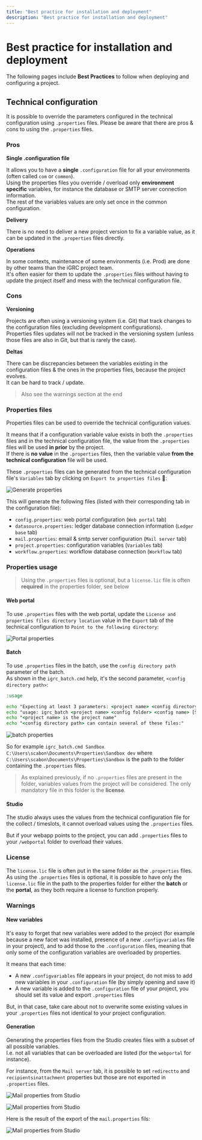 ```yaml
---
title: "Best practice for installation and deployment"
description: "Best practice for installation and deployment"
---
```


# Best practice for installation and deployment

The following pages include **Best Practices** to follow when deploying and configuring a project.  

## Technical configuration

It is possible to override the parameters configured in the technical configuration using `.properties` files. Please be aware that there are pros & cons to using the `.properties` files.  

### Pros

__Single .configuration file__

It allows you to have a **single** `.configuration` file for all your environments (often called `com` or `common`).  
Using the properties files you override / overload only **environment specific** variables, for instance the database or SMTP server connection information.  
The rest of the variables values are only set once in the common configuration.  

__Delivery__

There is no need to deliver a new project version to fix a variable value, as it can be updated in the `.properties` files directly.  

__Operations__

In some contexts, maintenance of some environments (i.e. Prod) are done by other teams than the iGRC project team.  
It's often easier for them to update the `.properties` files without having to update the project itself and mess with the technical configuration file.  

### Cons

__Versioning__

Projects are often using a versioning system (i.e. Git) that track changes to the configuration files (excluding development configurations).  
Properties files updates will not be tracked in the versioning system (unless those files are also in Git, but that is rarely the case).  

__Deltas__

There can be discrepancies between the variables existing in the configuration files & the ones in the properties files, because the project evolves.  
It can be hard to track / update.  

> Also see the warnings section at the end

### Properties files

Properties files can be used to override the technical configuration values.  

It means that if a configuration variable value exists in both the `.properties` files and in the technical configuration file, the value from the `.properties` files will be used **in prior** by the project.  
If there is **no value** in the `.properties` files, then the variable value **from the technical configuration** file will be used.  

These `.properties` files can be generated from the technical configuration file's `Variables` tab by clicking on `Export to properties files` 💾:  

![Generate properties](./images/generate_properties.png)  

This will generate the following files (listed with their corresponding tab in the configuration file):  

- `config.properties`: web portal configuration (`Web portal` tab)  
- `datasource.properties`: ledger database connection information (`Ledger base` tab)  
- `mail.properties`: email & smtp server configuration (`Mail server` tab)  
- `project.properties`: configuration variables (`Variables` tab)  
- `workflow.properties`: workflow database connection (`Workflow` tab)  

### Properties usage

> Using the `.properties` files is optional, but a `license.lic` file is often **required** in the properties folder, see below  

#### Web portal

To use `.properties` files with the web portal, update the `License and properties files directory location` value in the `Export` tab of the technical configuration to `Point to the following directory`:  

![Portal properties](./images/portal_properties.png)  

#### Batch

To use `.properties` files in the batch, use the `config directory path` parameter of the batch.  
As shown in the `igrc_batch.cmd` help, it's the second parameter, `<config directory path>`:  

```bat  
:usage

echo "Expecting at least 3 parameters: <project name> <config directory path> <config name> [SIMULATE or FORCE]. Aborting..."
echo "usage: igrc_batch <project name> <config folder> <config name> [SIMULATE]"
echo "<project name> is the project name"
echo "<config directory path> can contain several of these files:"
```

![batch properties](./images/batch_properties.png)  

So for example `igrc_batch.cmd Sandbox C:\Users\scabon\Documents\Properties\Sandbox dev` where `C:\Users\scabon\Documents\Properties\Sandbox` is the path to the folder containing the `.properties` files.  

> As explained previously, if no `.properties` files are present in the folder, variables values from the project will be considered. The only mandatory file in this folder is the **license**.

#### Studio

The studio always uses the values from the technical configuration file for the collect / timeslots, it cannot overload values using the `.properties` files.  

But if your webapp points to the project, you can add `.properties` files to your `/webportal` folder to overload their values.  

### License

The `license.lic` file is often put in the same folder as the `.properties` files.  
As using the `.properties` files is optional, it is possible to have only the `license.lic` file in the path to the properties folder for either the **batch** or the **portal**, as they both require a license to function properly.  

### Warnings

#### New variables

It's easy to forget that new variables were added to the project (for example because a new facet was installed, presence of a new `.configvariables` file in your project), and to add those to the `.configuration` files, meaning that only some of the configuration variables are overloaded by properties.  

It means that each time:

- A new `.configvariables` file appears in your project, do not miss to add new variables in your `.configuration` file (by simply opening and save it)
- A new variable is added to the `.configuration` file of your project, you should set its value and export `.properties` files

But, in that case, take care about not to overwrite some existing values in your `.properties` files not identical to your project configuration.

#### Generation

Generating the properties files from the Studio creates files with a subset of all possible variables.  
I.e. not all variables that can be overloaded are listed (for the `webportal` for instance).  

For instance, from the `Mail server` tab, it is possible to set `redirectto` and `recipientsinattachment` properties but those are not exported in `.properties` files.

![Mail properties from Studio](./images/mail_properties_in_studio.png)

![Mail properties from Studio](./images/mail_properties_in_studio_from_source.png)

Here is the result of the export of the `mail.properties` fils:

![Mail properties from Studio](./images/mail_properties_after_export.png)
